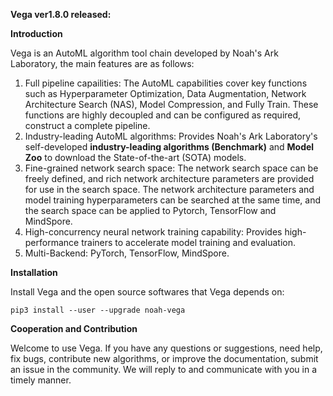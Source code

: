 **Vega ver1.8.0 released:**

**Introduction**

Vega is an AutoML algorithm tool chain developed by Noah's Ark Laboratory, the main features are as follows:

1. Full pipeline capailities: The AutoML capabilities cover key functions such as Hyperparameter Optimization, Data Augmentation, Network Architecture Search (NAS), Model Compression, and Fully Train. These functions are highly decoupled and can be configured as required, construct a complete pipeline.
2. Industry-leading AutoML algorithms: Provides Noah's Ark Laboratory's self-developed **industry-leading algorithms (Benchmark)** and **Model Zoo** to download the State-of-the-art (SOTA) models.
3. Fine-grained network search space: The network search space can be freely defined, and rich network architecture parameters are provided for use in the search space. The network architecture parameters and model training hyperparameters can be searched at the same time, and the search space can be applied to Pytorch, TensorFlow and MindSpore.
4. High-concurrency neural network training capability: Provides high-performance trainers to accelerate model training and evaluation.
5. Multi-Backend: PyTorch, TensorFlow, MindSpore.

**Installation**

Install Vega and the open source softwares that Vega depends on:

`pip3 install --user --upgrade noah-vega`

**Cooperation and Contribution**

Welcome to use Vega. If you have any questions or suggestions, need help, fix bugs, contribute new algorithms, or improve the documentation, submit an issue in the community. We will reply to and communicate with you in a timely manner.  
